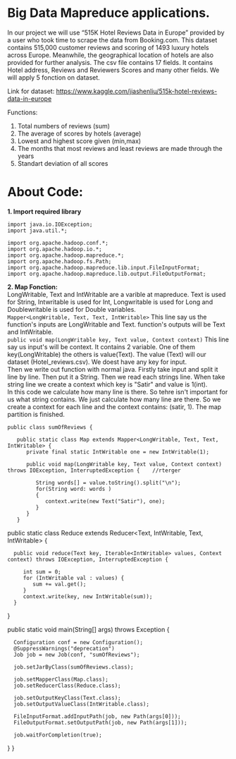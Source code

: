 # Big Data Mapreduce applications. 

In our project we will use “515K Hotel Reviews Data in Europe” provided by a user who took time to scrape the data from Booking.com. 
This dataset contains 515,000 customer reviews and scoring of 1493 luxury hotels across Europe. Meanwhile, the geographical 
location of hotels are also provided for further analysis. The csv file contains 17 fields. It contains Hotel address, 
Reviews and Reviewers Scores and many other fields. We will apply 5 fonction on dataset. 

Link for dataset: https://www.kaggle.com/jiashenliu/515k-hotel-reviews-data-in-europe

Functions:
  1. Total numbers of reviews (sum)
  2. The average of scores by hotels (average)
  3. Lowest and highest score given (min,max)
  4. The months that most reviews  and least reviews are made through the years 
  5. Standart deviation of all scores 
  
# About Code:
**1. Import required library**

```
import java.io.IOException;
import java.util.*;

import org.apache.hadoop.conf.*;
import org.apache.hadoop.io.*;
import org.apache.hadoop.mapreduce.*;
import org.apache.hadoop.fs.Path;
import org.apache.hadoop.mapreduce.lib.input.FileInputFormat;
import org.apache.hadoop.mapreduce.lib.output.FileOutputFormat;
```  
**2. Map Fonction:**  
    LongWritable, Text and IntWritable are a varible at mapreduce. Text is used for String, Intwritable is used for Int, Longwritable is used for Long and Doublewritable is used for Double variables.  
    `Mapper<LongWritable, Text, Text, IntWritable>` This line say us the function's inputs are LongWritable and Text. function's outputs will be Text and IntWritable.  
    `public void map(LongWritable key, Text value, Context context)` This line say us input's will be context. It contains 2 variable. One of them key(LongWritable) the others is value(Text). The value (Text) will our dataset (Hotel_reviews.csv). We doest have any key for input.  
    Then we write out function with normal java. Firstly take input and split it line by line. Then put it a String. Then we read each strings line. When take string line we create a context which key is "Satir" and value is 1(int).  
    In this code we calculate how many line is there. So tehre isn't important for us what string contains. We just calculate how many line are there. So we create a context for each line and the context contains: (satir, 1). The map partition is finished.
    
```
public class sumOfReviews {

   public static class Map extends Mapper<LongWritable, Text, Text, IntWritable> {
      private final static IntWritable one = new IntWritable(1);

      public void map(LongWritable key, Text value, Context context) throws IOException, InterruptedException {    //rterger

         String words[] = value.toString().split("\n"); 
         for(String word: words )
         {
            context.write(new Text("Satir"), one);
         }
      }
   }
```  
   public static class Reduce extends Reducer<Text, IntWritable, Text, IntWritable> {

      public void reduce(Text key, Iterable<IntWritable> values, Context context) throws IOException, InterruptedException {

         int sum = 0;
         for (IntWritable val : values) {
            sum += val.get();
         }
         context.write(key, new IntWritable(sum));
      }
   }

   public static void main(String[] args) throws Exception {

      Configuration conf = new Configuration();
      @SuppressWarnings("deprecation")
      Job job = new Job(conf, "sumOfReviews");

      job.setJarByClass(sumOfReviews.class);

      job.setMapperClass(Map.class);
      job.setReducerClass(Reduce.class);

      job.setOutputKeyClass(Text.class);
      job.setOutputValueClass(IntWritable.class);

      FileInputFormat.addInputPath(job, new Path(args[0]));
      FileOutputFormat.setOutputPath(job, new Path(args[1]));

      job.waitForCompletion(true);
   }
 }
